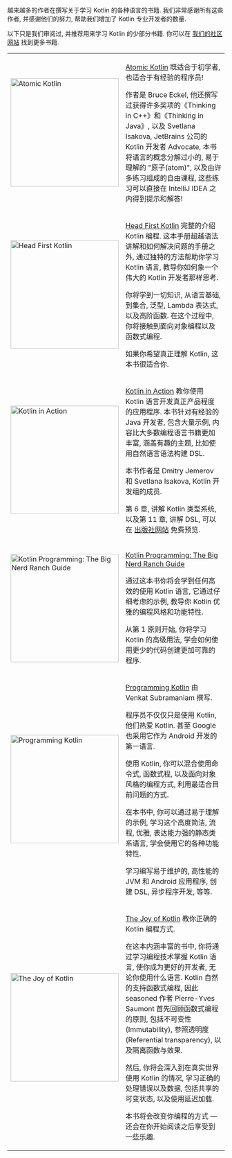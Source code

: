 [//]: # (title: Kotlin 书籍)

越来越多的作者在撰写关于学习 Kotlin 的各种语言的书籍. 我们非常感谢所有这些作者,
并感谢他们的努力, 帮助我们增加了 Kotlin 专业开发者的数量.

以下只是我们审阅过, 并推荐用来学习 Kotlin 的少部分书籍. 你可以在 [我们的社区网站](https://kotlin.link/) 找到更多书籍.

<table header-style="none">
<tr>
<td>
<img src="atomic-kotlin.png" alt="Atomic Kotlin" width="250"/>
</td>
<td>

[Atomic Kotlin](https://www.atomickotlin.com/atomickotlin/)
既适合于初学者, 也适合于有经验的程序员!

作者是 Bruce Eckel, 他还撰写过获得许多奖项的《Thinking in C++》和《Thinking in Java》,
以及 Svetlana Isakova, JetBrains 公司的 Kotlin 开发者 Advocate,
本书将语言的概念分解过小的, 易于理解的 "原子(atom)", 以及由许多练习组成的自由课程, 这些练习可以直接在 IntelliJ IDEA 之内得到提示和解答!

</td>
</tr>

<tr>
<td>
<img src="head-first-kotlin.jpeg" alt="Head First Kotlin" width="250"/>
</td>
<td>

[Head First Kotlin](https://www.oreilly.com/library/view/head-first-kotlin/9781491996683/)
完整的介绍 Kotlin 编程.
这本手册超越语法讲解和如何解决问题的手册之外, 通过独特的方法帮助你学习 Kotlin 语言,
教导你如何象一个伟大的 Kotlin 开发者那样思考.

你将学到一切知识, 从语言基础, 到集合, 泛型, Lambda 表达式, 以及高阶函数.
在这个过程中, 你将接触到面向对象编程以及函数式编程.

如果你希望真正理解 Kotlin, 这本书很适合你.

</td>
</tr>

<tr>
<td>
<img src="kotlin-in-action.png" alt="Kotlin in Action" width="250"/>
</td>
<td>

[Kotlin in Action](https://manning.com/books/kotlin-in-action)
教你使用 Kotlin 语言开发真正产品程度的应用程序.
本书针对有经验的 Java 开发者, 包含大量示例, 内容比大多数编程语言书籍更加丰富,
涵盖有趣的主题, 比如使用自然语言语法构建 DSL.

本书作者是 Dmitry Jemerov 和 Svetlana Isakova, Kotlin 开发组的成员.

第 6 章, 讲解 Kotlin 类型系统, 以及第 11 章, 讲解 DSL,
可以在 [出版社网站](https://www.manning.com/books/kotlin-in-action#downloads) 免费预览.

</td>
</tr>

<tr>
<td>
<img src="big-nerd-ranch-guide.jpg" alt="Kotlin Programming: The Big Nerd Ranch Guide" width="250"/>
</td>
<td>

[Kotlin Programming: The Big Nerd Ranch Guide](https://www.amazon.com/Kotlin-Programming-Nerd-Ranch-Guide/dp/0135161630)

通过这本书你将会学到任何高效的使用 Kotlin 语言, 它通过仔细考虑的示例, 教导你 Kotlin 优雅的编程风格和功能特性.

从第 1 原则开始, 你将学习 Kotlin 的高级用法, 学会如何使用更少的代码创建更加可靠的程序.

</td>
</tr>

<tr>
<td>
<img src="programming-kotlin.png" alt="Programming Kotlin" width="250"/>
</td>
<td>

[Programming Kotlin](https://pragprog.com/book/vskotlin/programming-kotlin)
由 Venkat Subramaniam 撰写.

程序员不仅仅只是使用 Kotlin, 他们热爱 Kotlin. 甚至 Google 也采用它作为 Android 开发的第一语言.

使用 Kotlin, 你可以混合使用命令式, 函数式程, 以及面向对象风格的编程方式, 利用最适合目前问题的方式.

在本书中, 你可以通过易于理解的示例, 学习这个高度简洁, 流程, 优雅, 表达能力强的静态类系语言, 学会使用它的各种功能特性.

学习编写易于维护的, 高性能的 JVM 和 Android 应用程序, 创建 DSL, 异步程序开发, 等等.

</td>
</tr>

<tr>
<td>
<img src="joy-of-kotlin.png" alt="The Joy of Kotlin" width="250"/>
</td>
<td>

[The Joy of Kotlin](https://www.manning.com/books/the-joy-of-kotlin)
教你正确的 Kotlin 编程方式.

在这本内涵丰富的书中, 你将通过学习编程技术掌握 Kotlin 语言, 使你成为更好的开发者, 无论你使用什么语言.
Kotlin 自然的支持函数式编程,
因此 seasoned 作者 Pierre-Yves Saumont 首先回顾函数式编程的原则, 包括不可变性(Immutability), 参照透明度 (Referential transparency),
以及隔离函数与效果.

然后, 你将会深入到在真实世界使用 Kotlin 的情况, 学习正确的处理错误以及数据,
包括共享的可变状态, 以及使用延迟加载.

本书将会改变你编程的方式 — 还会在你开始阅读之后享受到一些乐趣.

</td>
</tr>
</table>

